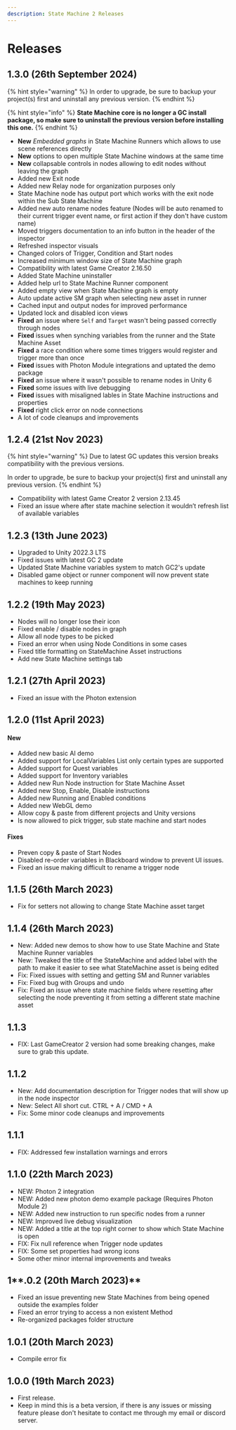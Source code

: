 ```yaml
---
description: State Machine 2 Releases
---
```


# Releases

## 1.3.0 (26th September 2024)

{% hint style="warning" %}
In order to upgrade, be sure to backup your project(s) first and uninstall any previous version.
{% endhint %}

{% hint style="info" %}
**State Machine core is no longer a GC install package, so make sure to uninstall the previous version before installing this one.**
{% endhint %}

* **New** _Embedded graphs_ in State Machine Runners which allows to use scene references directly
* **New** options to open multiple State Machine windows at the same time
* **New** collapsable controls in nodes allowing to edit nodes without leaving the graph
* Added new Exit node
* Added new Relay node for organization purposes only
* State Machine node has output port which works with the exit node within the Sub State Machine
* Added new auto rename nodes feature (Nodes will be auto renamed to their current trigger event name, or first action if they don't have custom name)
* Moved triggers documentation to an info button in the header of the inspector
* Refreshed inspector visuals
* Changed colors of Trigger, Condition and Start nodes
* Increased minimum window size of State Machine graph
* Compatibility with latest Game Creator 2.16.50
* Added State Machine uninstaller
* Added help url to State Machine Runner component
* Added empty view when State Machine graph is empty
* Auto update active SM graph when selecting new asset in runner
* Cached input and output nodes for improved performance
* Updated lock and disabled icon views
* **Fixed** an issue where `Self` and `Target` wasn't being passed correctly through nodes
* **Fixed** issues when synching variables from the runner and the State Machine Asset
* **Fixed** a race condition where some times triggers would register and trigger more than once
* **Fixed** issues with Photon Module integrations and uptated the demo package
* **Fixed** an issue where it wasn't possible to rename nodes in Unity 6
* **Fixed** some issues with live debugging
* **Fixed** issues with misaligned lables in State Machine instructions and properties
* **Fixed** right click error on node connections
* A lot of code cleanups and improvements

## 1.2.4 (21st Nov 2023)

{% hint style="warning" %}
Due to latest GC updates this version breaks compatibility with the previous versions.

In order to upgrade, be sure to backup your project(s) first and uninstall any previous version.
{% endhint %}

* Compatibility with latest Game Creator 2 version 2.13.45
* Fixed an issue where after state machine selection it wouldn’t refresh list of available variables&#x20;

## 1.2.3 (13th June 2023)

* Upgraded to Unity 2022.3 LTS
* Fixed issues with latest GC 2 update
* Updated State Machine variables system to match GC2's update
* Disabled game object or runner component will now prevent state machines to keep running

## **1.2.2 (19th May 2023)**

* Nodes will no longer lose their icon
* Fixed enable / disable nodes in graph
* Allow all node types to be picked
* Fixed an error when using Node Conditions in some cases
* Fixed title formatting on StateMachine Asset instructions
* Add new State Machine settings tab

## **1.2.1 (27th April 2023)**

* Fixed an issue with the Photon extension

## 1.2.0 (11st April 2023)

#### New

* Added new basic AI demo
* Added support for LocalVariables List only certain types are supported
* Added support for Quest variables
* Added support for Inventory variables
* Added new Run Node instruction for State Machine Asset
* Added new Stop, Enable, Disable instructions
* Added new Running and Enabled conditions
* Added new WebGL demo
* Allow copy & paste from different projects and Unity versions
* Is now allowed to pick trigger, sub state machine and start nodes

#### Fixes

* Preven copy & paste of Start Nodes
* Disabled re-order variables in Blackboard window to prevent UI issues.
* Fixed an issue making difficult to rename a trigger node

## **1.1.5** (26th March 2023)

* Fix for setters not allowing to change State Machine asset target

## 1.1.4 (26th March 2023)

* New: Added new demos to show how to use State Machine and State Machine Runner variables
* New: Tweaked the title of the StateMachine and added label with the path to make it easier to see what StateMachine asset is being edited
* Fix: Fixed issues with setting and getting SM and Runner variables
* Fix: Fixed bug with Groups and undo
* Fix: Fixed an issue where state machine fields where resetting after selecting the node preventing it from setting a different state machine asset

## 1.1.3

* FIX: Last GameCreator 2 version had some breaking changes, make sure to grab this update.

## 1.1.2

* New: Add documentation description for Trigger nodes that will show up in the node inspector
* New: Select All short cut. CTRL + A / CMD + A
* Fix: Some minor code cleanups and improvements

## 1.1.1

* FIX: Addressed few installation warnings and errors

## 1.1.0 (22th March 2023)

* NEW: Photon 2 integration
* NEW: Added new photon demo example package (Requires Photon Module 2)
* NEW: Added new instruction to run specific nodes from a runner
* NEW: Improved live debug visualization
* NEW: Added a title at the top right corner to show which State Machine is open
* FIX: Fix null reference when Trigger node updates
* FIX: Some set properties had wrong icons
* Some other minor internal improvements and tweaks

## 1**.0.2 (20th March 2023)**

* Fixed an issue preventing new State Machines from being opened outside the examples folder
* Fixed an error trying to access a non existent Method
* Re-organized packages folder structure

## **1.0.1 (20th March 2023)**

* Compile error fix

## 1.0.0 (19th March 2023)

* First release.
* Keep in mind this is a beta version, if there is any issues or missing feature please don't hesitate to contact me through my email or discord server.

